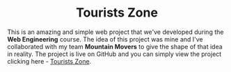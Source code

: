<h1 align = "center"> Tourists Zone</h1>
<p>This is an amazing and simple web project that we've developed during the <b>Web Engineering</b> course. The idea of this project was mine and I've collaborated with my team <b>Mountain Movers</b> to give the shape of that idea in reality. The project is live on GitHub and you can simply view the project clicking here - <a href = "https://ashraful-talukder.github.io/Tourists-Zone/">Tourists Zone</a>.</p>



